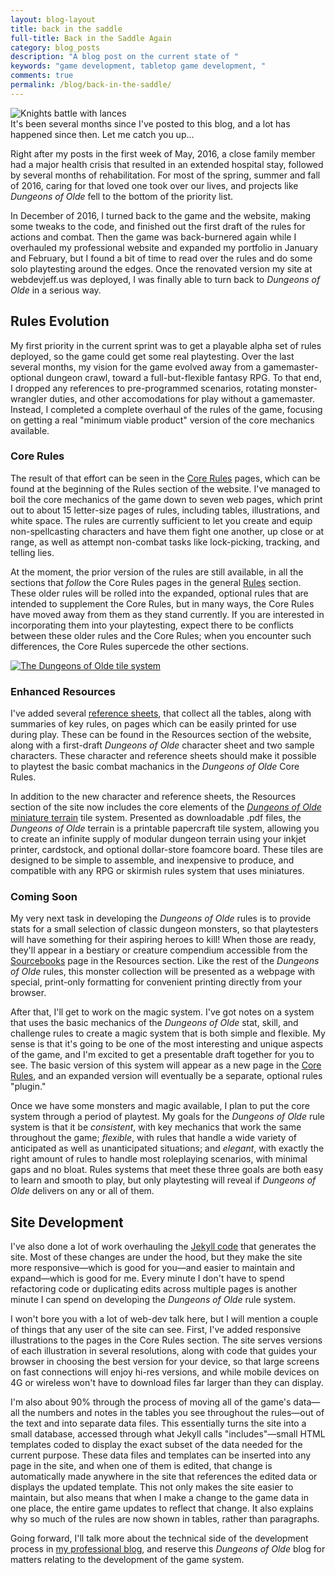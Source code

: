 ```yaml
---
layout: blog-layout
title: back in the saddle
full-title: Back in the Saddle Again
category: blog_posts
description: "A blog post on the current state of "
keywords: "game development, tabletop game development, "
comments: true
permalink: /blog/back-in-the-saddle/
---
```


<div class="ph-ins-50 tab-ins-50 cmp-ins-50 hdrm mar-l ftrm-mar first-img">
  <img src="{{site.baseurl}}/img/pd-knights-in-battle-250x181.jpg" srcset="{{site.baseurl}}/img/pd-knights-in-battle-400x289.jpg 400w, {{site.baseurl}}/img/pd-knights-in-battle-700x506.jpg 700w, {{site.baseurl}}/img/pd-knights-in-battle-900x650.jpg 900w" size="50vw" class="border-thin" alt="Knights battle with lances" title="Knights in battle - Vintage image in the public domain">
</div>It's been several months since I've posted to this blog, and a lot has happened since then. Let me catch you up...

Right after my posts in the first week of May, 2016, a close family member had a major health crisis that resulted in an extended hospital stay, followed by several months of rehabilitation. For most of the spring, summer and fall of 2016, caring for that loved one took over our lives, and projects like _Dungeons of Olde_ fell to the bottom of the priority list.

In December of 2016, I turned back to the game and the website, making some tweaks to the code, and finished out the first draft of the rules for actions and combat. Then the game was back-burnered again while I overhauled my professional website and expanded my portfolio in January and February, but I found a bit of time to read over the rules and do some solo playtesting around the edges. Once the renovated version my site at webdevjeff.us was deployed, I was finally able to turn back to _Dungeons of Olde_ in a serious way.

## Rules Evolution
My first priority in the current sprint was to get a playable alpha set of rules deployed, so the game could get some real playtesting. Over the last several months, my vision for the game evolved away from a gamemaster-optional dungeon crawl, toward a full-but-flexible fantasy RPG. To that end, I dropped any references to pre-programmed scenarios, rotating monster-wrangler duties, and other accomodations for play without a gamemaster. Instead, I completed a complete overhaul of the rules of the game, focusing on getting a real "minimum viable product" version of the core mechanics available.

### Core Rules
The result of that effort can be seen in the [Core Rules]({{site.baseurl}}/core-rules/) pages, which can be found at the beginning of the Rules section of the website. I've managed to boil the core mechanics of the game down to seven web pages, which print out to about 15 letter-size pages of rules, including tables, illustrations, and white space. The rules are currently sufficient to let you create and equip non-spellcasting characters and have them fight one another, up close or at range, as well as attempt non-combat tasks like lock-picking, tracking, and telling lies.


At the moment, the prior version of the rules are still available, in all the sections that _follow_ the Core Rules pages in the general [Rules]({{site.baseurl}}/rules/) section. These older rules will be rolled into the expanded, optional rules that are intended to supplement the Core Rules, but in many ways, the Core Rules have moved away from them as they stand currently. If you are interested in incorporating them into your playtesting, expect there to be conflicts between these older rules and the Core Rules; when you encounter such differences, the Core Rules supercede the other sections.

<div class="ph-ins-33 tab-ins-33 cmp-ins-33 hdrm ftrm">
  <a href="{{site.baseurl}}/resources/miniatures/">
    <img src="{{site.baseurl}}/img/doo-stairs-free-250x188.jpg" srcset="{{site.baseurl}}/img/doo-stairs-free-400x301.jpg 400w, {{site.baseurl}}/img/doo-stairs-free-700x527.jpg 700w" size="50vw" class="border-thin" alt="The Dungeons of Olde tile system" title="Check out the Dungeons of Olde tile system">
  </a>
</div>

### Enhanced Resources
I've added several [reference sheets]({{site.baseurl}}/resources/sheets/), that collect all the tables, along with summaries of key rules, on pages which can be easily printed for use during play. These can be found in the Resources section of the website, along with a first-draft _Dungeons of Olde_ character sheet and two sample characters. These character and reference sheets should make it possible to playtest the basic combat machanics in the _Dungeons of Olde_ Core Rules.

In addition to the new character and reference sheets, the Resources section of the site now includes the core elements of the [_Dungeons of Olde_ miniature terrain]({{site.baseurl}}/resources/miniatures/ "Dungeons of Olde tile system") tile system. Presented as downloadable .pdf files, the _Dungeons of Olde_ terrain is a printable papercraft tile system, allowing you to create an infinite supply of modular dungeon terrain using your inkjet printer, cardstock, and optional dollar-store foamcore board. These tiles are designed to be simple to assemble, and inexpensive to produce, and compatible with any RPG or skirmish rules system that uses miniatures.

### Coming Soon
My very next task in developing the _Dungeons of Olde_ rules is to provide stats for a small selection of classic dungeon monsters, so that playtesters will have something for their aspiring heroes to kill! When those are ready, they'll appear in a bestiary or creature compendium accessible from the [Sourcebooks]({{site.baseurl}}/resources/sourcebooks/) page in the Resources section. Like the rest of the _Dungeons of Olde_ rules, this monster collection will be presented as a webpage with special, print-only formatting for convenient printing directly from your browser.

After that, I'll get to work on the magic system. I've got notes on a system that uses the basic mechanics of the _Dungeons of Olde_ stat, skill, and challenge rules to create a magic system that is both simple and flexible. My sense is that it's going to be one of the most interesting and unique aspects of the game, and I'm excited to get a presentable draft together for you to see. The basic version of this system will appear as a new page in the [Core Rules]({{site.baseurl}}/core-rules/ "Dungeons of Olde Core Rules index"), and an expanded version will eventually be a separate, optional rules "plugin."

Once we have some monsters and magic available, I plan to put the core system through a period of playtest. My goals for the _Dungeons of Olde_ rule system is that it be <em>consistent</em>, with key mechanics that work the same throughout the game; <em>flexible</em>, with rules that handle a wide variety of anticipated as well as unanticipated situations; and <em>elegant</em>, with exactly the right amount of rules to handle most roleplaying scenarios, with minimal gaps and no bloat. Rules systems that meet these three goals are both easy to learn and smooth to play, but only playtesting will reveal if _Dungeons of Olde_ delivers on any or all of them.

## Site Development
I've also done a lot of work overhauling the [Jekyll code](https://github.com/webdevjeffus/dungeons-of-olde "Dungeons of Olde repository on GitHub") that generates the site. Most of these changes are under the hood, but they make the site more responsive&mdash;which is good for you&mdash;and easier to maintain and expand&mdash;which is good for me. Every minute I don't have to spend refactoring code or duplicating edits across multiple pages is another minute I can spend on developing the _Dungeons of Olde_ rule system.

I won't bore you with a lot of web-dev talk here, but I will mention a couple of things that any user of the site can see. First, I've added responsive illustrations to the pages in the Core Rules section. The site serves versions of each illustration in several resolutions, along with code that guides your browser in choosing the best version for your device, so that large screens on fast connections will enjoy hi-res versions, and while mobile devices on 4G or wireless won't have to download files far larger than they can display.

I'm also about 90% through the process of moving all of the game's data&mdash;all the numbers and notes in the tables you see throughout the rules&mdash;out of the text and into separate data files. This essentially turns the site into a small database, accessed through what Jekyll calls "includes"&mdash;small HTML templates coded to display the exact subset of the data needed for the current purpose. These data files and templates can be inserted into any page in the site, and when one of them is edited, that change is automatically made anywhere in the site that references the edited data or displays the updated template. This not only makes the site easier to maintain, but also means that when I make a change to the game data in one place, the entire game updates to reflect that change. It also explains why so much of the rules are now shown in tables, rather than paragraphs.

Going forward, I'll talk more about the technical side of the development process in [my professional blog](http://webdevjeff.us/blog/ "webdevjeff.us"), and reserve this _Dungeons of Olde_ blog for matters relating to the development of the game system.



